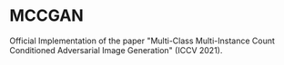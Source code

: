 # MCCGAN
Official Implementation of the paper "Multi-Class Multi-Instance Count Conditioned Adversarial Image Generation" (ICCV 2021). 
